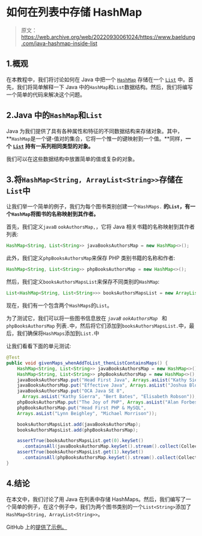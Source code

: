 # 如何在列表中存储 HashMap

> 原文：<https://web.archive.org/web/20220930061024/https://www.baeldung.com/java-hashmap-inside-list>

## 1.概观

在本教程中，我们将讨论如何在 Java 中把一个 [`HashMap`](/web/20221208143817/https://www.baeldung.com/java-hashmap) 存储在一个 [`List`](/web/20221208143817/https://www.baeldung.com/java-collections) 中。首先，我们将简单解释一下 Java 中的`HashMap`和`List`数据结构。然后，我们将编写一个简单的代码来解决这个问题。

## 2.Java 中的`HashMap`和`List`

Java 为我们提供了具有各种属性和特征的不同数据结构来存储对象。其中， **`HashMap`是一个键-值对的集合，它将一个惟一的键映射到一个值。**同样，**一个** **[`List`](/web/20221208143817/https://www.baeldung.com/java-arraylist) 持有一系列相同类型的对象。**

我们可以在这些数据结构中放置简单的值或复杂的对象。

## 3.将`HashMap<String, ArrayList<String>>`存储在`List`中

让我们举一个简单的例子，我们为每个图书类别创建一个`HashMaps.` **的`List`，有一个`HashMap`将图书的名称映射到其作者。**

首先，我们定义`javaB` `ookAuthorsMap,`，它将 Java 相关书籍的名称映射到其作者列表:

```java
HashMap<String, List<String>> javaBooksAuthorsMap = new HashMap<>(); 
```

此外，我们定义`phpBooksAuthorsMap`来保存 PHP 类别书籍的名称和作者:

```java
HashMap<String, List<String>> phpBooksAuthorsMap = new HashMap<>();
```

然后，我们定义`booksAuthorsMapsList`来保存不同类别的`HashMap`:

```java
List<HashMap<String, List<String>>> booksAuthorsMapsList = new ArrayList<>();
```

现在，我们有一个包含两个`HashMaps`的`List`。

为了测试它，我们可以将一些图书信息放在 *`javaB` `ookAuthorsMap `* 和`phpBooksAuthorsMap` 列表`.`中，然后将它们添加到`booksAuthorsMapsList.`中，最后，我们确保将`HashMaps`添加到`List.`中

让我们看看下面的单元测试:

```java
@Test
public void givenMaps_whenAddToList_thenListContainsMaps() {
    HashMap<String, List<String>> javaBooksAuthorsMap = new HashMap<>();
    HashMap<String, List<String>> phpBooksAuthorsMap = new HashMap<>();
    javaBooksAuthorsMap.put("Head First Java", Arrays.asList("Kathy Sierra", "Bert Bates"));
    javaBooksAuthorsMap.put("Effective Java", Arrays.asList("Joshua Bloch"));
    javaBooksAuthorsMap.put("OCA Java SE 8",
      Arrays.asList("Kathy Sierra", "Bert Bates", "Elisabeth Robson"));
    phpBooksAuthorsMap.put("The Joy of PHP", Arrays.asList("Alan Forbes"));
    phpBooksAuthorsMap.put("Head First PHP & MySQL",
    Arrays.asList("Lynn Beighley", "Michael Morrison"));

    booksAuthorsMapsList.add(javaBooksAuthorsMap);
    booksAuthorsMapsList.add(phpBooksAuthorsMap);

    assertTrue(booksAuthorsMapsList.get(0).keySet()
      .containsAll(javaBooksAuthorsMap.keySet().stream().collect(Collectors.toList())));
    assertTrue(booksAuthorsMapsList.get(1).keySet()
      .containsAll(phpBooksAuthorsMap.keySet().stream().collect(Collectors.toList())));
}
```

## 4.结论

在本文中，我们讨论了用 Java 在列表中存储 HashMaps。然后，我们编写了一个简单的例子，在这个例子中，我们为两个图书类别的一个`List<String>`添加了`HashMap<String, ArrayList<String>>`。

GitHub 上的[提供了示例。](https://web.archive.org/web/20221208143817/https://github.com/eugenp/tutorials/tree/master/core-java-modules/core-java-collections-list-4)